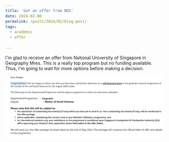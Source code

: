 ```yaml
---
title: 'Got an offer from NUS'
date: 2024-02-08
permalink: /posts/2024/02/blog-post/
tags:
  - academic
  - offer

---
```


I'm glad to receive an offer from National University of Singapore in Geography Mres. This is a really top program but no funding available. Thus, I'm going to
wait for more options before making a decision. 

<img src='/images/NUS.png'>